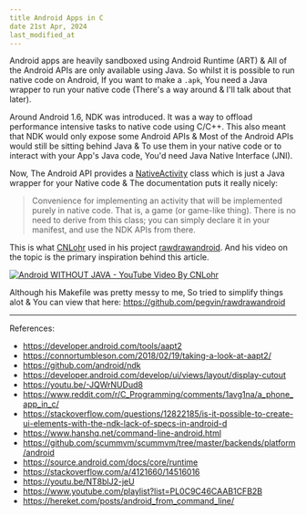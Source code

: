 ```yaml
---
title Android Apps in C
date 21st Apr, 2024
last_modified_at
---
```


Android apps are heavily sandboxed using Android Runtime (ART)
& All of the Android APIs are only available using Java. So
whilst it is possible to run native code on Android, If you
want to make a `.apk`, You need a Java wrapper to run your native
code (There's a way around & I'll talk about that later).

Around Android 1.6, NDK was introduced. It was a way to offload
performance intensive tasks to native code using C/C++. This also
meant that NDK would only expose some Android APIs & Most of the
Android APIs would still be sitting behind Java & To use them in
your native code or to interact with your App's Java code,
You'd need Java Native Interface (JNI).

Now, The Android API provides a [NativeActivity](https://developer.android.com/reference/android/app/NativeActivity)
class which is just a Java wrapper for your Native code & The
documentation puts it really nicely:

> Convenience for implementing an activity that will be implemented
> purely in native code. That is, a game (or game-like thing). There
> is no need to derive from this class; you can simply declare it in
> your manifest, and use the NDK APIs from there.

This is what [CNLohr](https://www.youtube.com/@CNLohr) used in his
project [rawdrawandroid](https://github.com/cnlohr/rawdrawandroid).
And his video on the topic is the primary inspiration behind this
article.

[![Android WITHOUT JAVA - YouTube Video By CNLohr](https://img.youtube.com/vi/Cz_LvaN36Ag/0.jpg)](https://youtu.be/Cz_LvaN36Ag)

Although his Makefile was pretty messy to me, So tried to simplify
things alot & You can view that here: <https://github.com/pegvin/rawdrawandroid>

---

References:
- https://developer.android.com/tools/aapt2
- https://connortumbleson.com/2018/02/19/taking-a-look-at-aapt2/
- https://github.com/android/ndk
- https://developer.android.com/develop/ui/views/layout/display-cutout
- https://youtu.be/-JQWrNUDud8
- https://www.reddit.com/r/C_Programming/comments/1avg1na/a_phone_app_in_c/
- https://stackoverflow.com/questions/12822185/is-it-possible-to-create-ui-elements-with-the-ndk-lack-of-specs-in-android-d
- https://www.hanshq.net/command-line-android.html
- https://github.com/scummvm/scummvm/tree/master/backends/platform/android
- https://source.android.com/docs/core/runtime
- https://stackoverflow.com/a/4121660/14516016
- https://youtu.be/NT8blJ2-jeU
- https://www.youtube.com/playlist?list=PL0C9C46CAAB1CFB2B
- https://hereket.com/posts/android_from_command_line/
